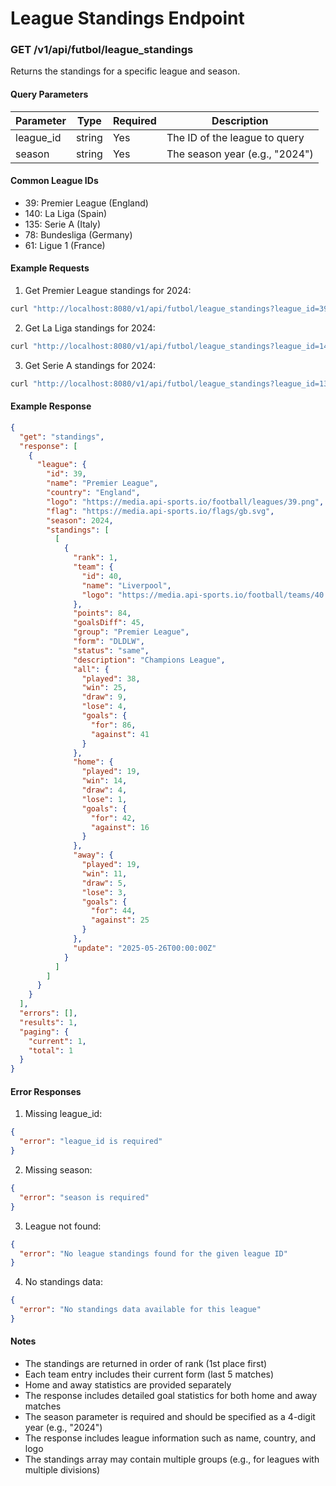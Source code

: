 # League Standings Endpoint

### GET /v1/api/futbol/league_standings

Returns the standings for a specific league and season.

#### Query Parameters

| Parameter | Type   | Required | Description                    |
| --------- | ------ | -------- | ------------------------------ |
| league_id | string | Yes      | The ID of the league to query  |
| season    | string | Yes      | The season year (e.g., "2024") |

#### Common League IDs

- 39: Premier League (England)
- 140: La Liga (Spain)
- 135: Serie A (Italy)
- 78: Bundesliga (Germany)
- 61: Ligue 1 (France)

#### Example Requests

1. Get Premier League standings for 2024:

```bash
curl "http://localhost:8080/v1/api/futbol/league_standings?league_id=39&season=2024"
```

2. Get La Liga standings for 2024:

```bash
curl "http://localhost:8080/v1/api/futbol/league_standings?league_id=140&season=2024"
```

3. Get Serie A standings for 2024:

```bash
curl "http://localhost:8080/v1/api/futbol/league_standings?league_id=135&season=2024"
```

#### Example Response

```json
{
  "get": "standings",
  "response": [
    {
      "league": {
        "id": 39,
        "name": "Premier League",
        "country": "England",
        "logo": "https://media.api-sports.io/football/leagues/39.png",
        "flag": "https://media.api-sports.io/flags/gb.svg",
        "season": 2024,
        "standings": [
          [
            {
              "rank": 1,
              "team": {
                "id": 40,
                "name": "Liverpool",
                "logo": "https://media.api-sports.io/football/teams/40.png"
              },
              "points": 84,
              "goalsDiff": 45,
              "group": "Premier League",
              "form": "DLDLW",
              "status": "same",
              "description": "Champions League",
              "all": {
                "played": 38,
                "win": 25,
                "draw": 9,
                "lose": 4,
                "goals": {
                  "for": 86,
                  "against": 41
                }
              },
              "home": {
                "played": 19,
                "win": 14,
                "draw": 4,
                "lose": 1,
                "goals": {
                  "for": 42,
                  "against": 16
                }
              },
              "away": {
                "played": 19,
                "win": 11,
                "draw": 5,
                "lose": 3,
                "goals": {
                  "for": 44,
                  "against": 25
                }
              },
              "update": "2025-05-26T00:00:00Z"
            }
          ]
        ]
      }
    }
  ],
  "errors": [],
  "results": 1,
  "paging": {
    "current": 1,
    "total": 1
  }
}
```

#### Error Responses

1. Missing league_id:

```json
{
  "error": "league_id is required"
}
```

2. Missing season:

```json
{
  "error": "season is required"
}
```

3. League not found:

```json
{
  "error": "No league standings found for the given league ID"
}
```

4. No standings data:

```json
{
  "error": "No standings data available for this league"
}
```

#### Notes

- The standings are returned in order of rank (1st place first)
- Each team entry includes their current form (last 5 matches)
- Home and away statistics are provided separately
- The response includes detailed goal statistics for both home and away matches
- The season parameter is required and should be specified as a 4-digit year (e.g., "2024")
- The response includes league information such as name, country, and logo
- The standings array may contain multiple groups (e.g., for leagues with multiple divisions)

